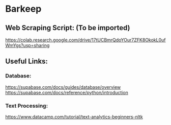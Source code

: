 # Barkeep

## Web Scraping Script: (To be imported)
https://colab.research.google.com/drive/17tUCBmrQdoYOur7ZFK8OkokL0ufWmYgs?usp=sharing

## Useful Links:
### Database:
https://supabase.com/docs/guides/database/overview
https://supabase.com/docs/reference/python/introduction

### Text Processing:
https://www.datacamp.com/tutorial/text-analytics-beginners-nltk
